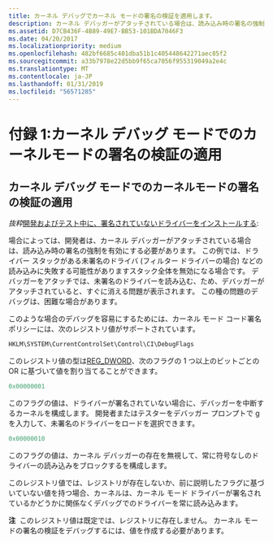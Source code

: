 ```yaml
---
title: カーネル デバッグでカーネル モードの署名の検証を適用します。
description: カーネル デバッガーがアタッチされている場合は、読み込み時の署名の強制を有効にする方法について説明します。
ms.assetid: D7CB436F-4B89-49E7-BB53-101BDA7046F3
ms.date: 04/20/2017
ms.localizationpriority: medium
ms.openlocfilehash: 482bf6685c401dba51b1c405448642271aec85f2
ms.sourcegitcommit: a33b7978e22d5bb9f65ca7056f955319049a2e4c
ms.translationtype: MT
ms.contentlocale: ja-JP
ms.lasthandoff: 01/31/2019
ms.locfileid: "56571285"
---
```

# <a name="appendix-1-enforcing-kernel-mode-signature-verification-in-kernel-debugging-mode"></a>付録 1:カーネル デバッグ モードでのカーネルモードの署名の検証の適用


## <a name="enforcing-kernel-mode-signature-verification-in-kernel-debugging-mode"></a>カーネル デバッグ モードでのカーネルモードの署名の検証の適用


*抜粋*[開発およびテスト中に、署名されていないドライバーをインストールする](installing-an-unsigned-driver-during-development-and-test.md):

場合によっては、開発者は、カーネル デバッガーがアタッチされている場合は、読み込み時の署名の強制を有効にする必要があります。 この例では、ドライバー スタックがある未署名のドライバ (フィルター ドライバーの場合) などの読み込みに失敗する可能性がありますスタック全体を無効になる場合です。 デバッガーをアタッチでは、未署名のドライバーを読み込む、ため、デバッガーがアタッチされていると、すぐに消える問題が表示されます。 この種の問題のデバッグは、困難な場合があります。

このような場合のデバッグを容易にするためには、カーネル モード コード署名ポリシーには、次のレジストリ値がサポートされています。

```cpp
HKLM\SYSTEM\CurrentControlSet\Control\CI\DebugFlags
```

このレジストリ値の型は[REG_DWORD](https://docs.microsoft.com/windows/desktop/SysInfo/registry-value-types)、次のフラグの 1 つ以上のビットごとの OR に基づいて値を割り当てることができます。

```cpp
0x00000001
```

このフラグの値は、ドライバーが署名されていない場合に、デバッガーを中断するカーネルを構成します。 開発者またはテスターをデバッガー プロンプトで g を入力して、未署名のドライバーをロードを選択できます。

```cpp
0x00000010
```

このフラグの値は、カーネル デバッガーの存在を無視して、常に符号なしのドライバーの読み込みをブロックするを構成します。

このレジストリ値では、レジストリが存在しないか、前に説明したフラグに基づいていない値を持つ場合、カーネルは、カーネル モード ドライバーが署名されているかどうかに関係なくデバッグでのドライバーを常に読み込みます。

**注**  このレジストリ値は既定では、レジストリに存在しません。 カーネル モードの署名の検証をデバッグするには、値を作成する必要があります。

 

 

 





